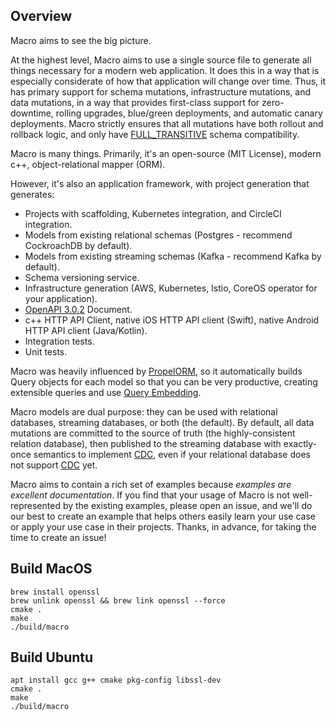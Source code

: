 
Overview
--------

Macro aims to see the big picture. 

At the highest level, Macro aims to use a single source file to generate all things necessary for a modern web application. It does this in a way that is especially considerate of how that application will change over time. Thus, it has primary support for schema mutations, infrastructure mutations, and data mutations, in a way that provides first-class support for zero-downtime, rolling upgrades, blue/green deployments, and automatic canary deployments. Macro strictly ensures that all mutations have both rollout and rollback logic, and only have [FULL_TRANSITIVE](https://docs.confluent.io/current/schema-registry/avro.html#summary) schema compatibility.

Macro is many things. Primarily, it's an open-source (MIT License), modern c++, object-relational mapper (ORM).

However, it's also an application framework, with project generation that generates:

  - Projects with scaffolding, Kubernetes integration, and CircleCI integration.
  - Models from existing relational schemas (Postgres - recommend CockroachDB by default).
  - Models from existing streaming schemas (Kafka - recommend Kafka by default).
  - Schema versioning service.
  - Infrastructure generation (AWS, Kubernetes, Istio, CoreOS operator for your application).
  - [OpenAPI 3.0.2](https://swagger.io/docs/specification/about/) Document.
  - c++ HTTP API Client, native iOS HTTP API client (Swift), native Android HTTP API client (Java/Kotlin).
  - Integration tests.
  - Unit tests.

Macro was heavily influenced by [PropelORM](http://propelorm.org), so it automatically builds Query objects for each model so that you can be very productive, creating extensible queries and use [Query Embedding](http://propelorm.org/documentation/04-relationships.html). 

Macro models are dual purpose: they can be used with relational databases, streaming databases, or both (the default). By default, all data mutations are committed to the source of truth (the highly-consistent relation database), then published to the streaming database with exactly-once semantics to implement [CDC](https://en.wikipedia.org/wiki/Change_data_capture), even if your relational database does not support [CDC](https://en.wikipedia.org/wiki/Change_data_capture) yet.

Macro aims to contain a rich set of examples because *examples are excellent documentation*. If you find that your usage of Macro is not well-represented by the existing examples, please open an issue, and we'll do our best to create an example that helps others easily learn your use case or apply your use case in their projects. Thanks, in advance, for taking the time to create an issue!



Build MacOS
-----------

```
brew install openssl
brew unlink openssl && brew link openssl --force
cmake .
make
./build/macro
```


Build Ubuntu
------------

```
apt install gcc g++ cmake pkg-config libssl-dev
cmake .
make
./build/macro
```
